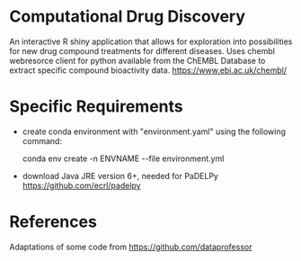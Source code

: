 # Computational Drug Discovery
An interactive R shiny application that allows for exploration into possibilities for new drug compound treatments for different diseases.
Uses chembl webresorce client for python available from the ChEMBL Database to extract specific compound bioactivity data. https://www.ebi.ac.uk/chembl/


# Specific Requirements
- create conda environment with "environment.yaml" using the following command:

    conda env create -n ENVNAME --file environment.yml

- download Java JRE version 6+, needed for PaDELPy https://github.com/ecrl/padelpy

# References
Adaptations of some code from https://github.com/dataprofessor
